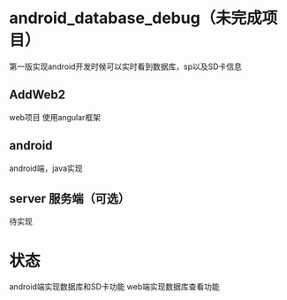 # android_database_debug（未完成项目）
第一版实现android开发时候可以实时看到数据库，sp以及SD卡信息

## AddWeb2
web项目 使用angular框架

## android 
android端，java实现

## server 服务端（可选）
待实现

# 状态
android端实现数据库和SD卡功能
web端实现数据库查看功能
